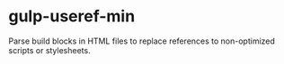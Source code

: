 # gulp-useref-min
Parse build blocks in HTML files to replace references to non-optimized scripts or stylesheets.
